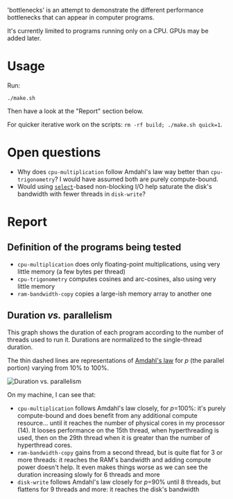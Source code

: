 <!-- Copyright 2022 Vincent Jacques -->

'bottlenecks' is an attempt to demonstrate the different performance bottlenecks that can appear in computer programs.

It's currently limited to programs running only on a CPU.
GPUs may be added later.

Usage
=====

Run:

    ./make.sh

Then have a look at the "Report" section below.

For quicker iterative work on the scripts: `rm -rf build; ./make.sh quick=1`.

Open questions
==============

- Why does `cpu-multiplication` follow Amdahl's law way better than `cpu-trigonometry`? I would have assumed both are purely compute-bound.
- Would using [`select`](https://linux.die.net/man/2/select)-based non-blocking I/O help saturate the disk's bandwidth with fewer threads in `disk-write`?

Report
======

## Definition of the programs being tested

- `cpu-multiplication` does only floating-point multiplications, using very little memory (a few bytes per thread)
- `cpu-trigonometry` computes cosines and arc-cosines, also using very little memory
- `ram-bandwidth-copy` copies a large-ish memory array to another one

## Duration *vs.* parallelism

This graph shows the duration of each program according to the number of threads used to run it.
Durations are normalized to the single-thread duration.

The thin dashed lines are representations of [Amdahl's law](https://en.wikipedia.org/wiki/Amdahl%27s_law) for $p$ (the parallel portion) varying from 10% to 100%.

![Duration vs. parallelism](build/duration-vs-parallelism.png)

On my machine, I can see that:
- `cpu-multiplication` follows Amdahl's law closely, for $p$=100%: it's purely compute-bound and does benefit from any additional compute resource... until it reaches the number of physical cores in my processor (14). It looses performance on the 15th thread, when hyperthreading is used, then on the 29th thread when it is greater than the number of hyperthread cores.
- `ram-bandwidth-copy` gains from a second thread, but is quite flat for 3 or more threads: it reaches the RAM's bandwidth and adding compute power doesn't help. It even makes things worse as we can see the duration increasing slowly for 6 threads and more
- `disk-write` follows Amdahl's law closely for $p$=90% until 8 threads, but flattens for 9 threads and more: it reaches the disk's bandwidth
